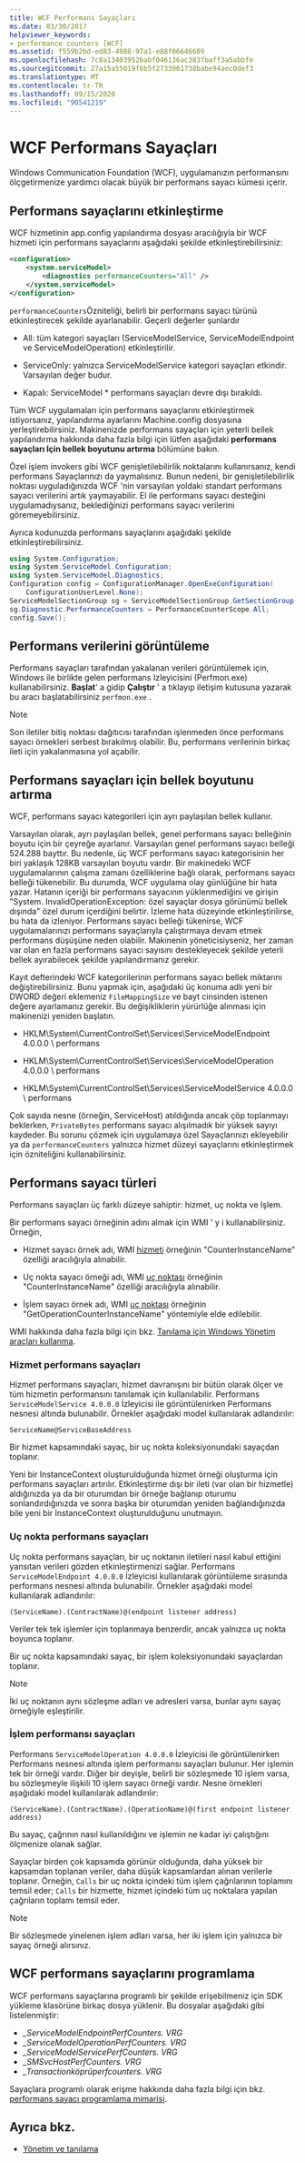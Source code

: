 ```yaml
---
title: WCF Performans Sayaçları
ms.date: 03/30/2017
helpviewer_keywords:
- performance counters [WCF]
ms.assetid: f559b2bd-ed83-4988-97a1-e88f06646609
ms.openlocfilehash: 7c8a134039526abf046136ac383fbaff3a5abbfe
ms.sourcegitcommit: 27a15a55019f6b5f2733961738babe94aec0def3
ms.translationtype: MT
ms.contentlocale: tr-TR
ms.lasthandoff: 09/15/2020
ms.locfileid: "90541219"
---
```

# <a name="wcf-performance-counters"></a>WCF Performans Sayaçları
Windows Communication Foundation (WCF), uygulamanızın performansını ölçgetirmenize yardımcı olacak büyük bir performans sayacı kümesi içerir.  
  
## <a name="enabling-performance-counters"></a>Performans sayaçlarını etkinleştirme  
 WCF hizmetinin app.config yapılandırma dosyası aracılığıyla bir WCF hizmeti için performans sayaçlarını aşağıdaki şekilde etkinleştirebilirsiniz:  
  
```xml  
<configuration>  
    <system.serviceModel>  
        <diagnostics performanceCounters="All" />  
    </system.serviceModel>  
</configuration>  
```  
  
 `performanceCounters`Özniteliği, belirli bir performans sayacı türünü etkinleştirecek şekilde ayarlanabilir. Geçerli değerler şunlardır  
  
- All: tüm kategori sayaçları (ServiceModelService, ServiceModelEndpoint ve ServiceModelOperation) etkinleştirilir.  
  
- ServiceOnly: yalnızca ServiceModelService kategori sayaçları etkindir. Varsayılan değer budur.  
  
- Kapalı: ServiceModel * performans sayaçları devre dışı bırakıldı.  
  
 Tüm WCF uygulamaları için performans sayaçlarını etkinleştirmek istiyorsanız, yapılandırma ayarlarını Machine.config dosyasına yerleştirebilirsiniz.  Makinenizde performans sayaçları için yeterli bellek yapılandırma hakkında daha fazla bilgi için lütfen aşağıdaki **performans sayaçları Için bellek boyutunu artırma** bölümüne bakın.  
  
 Özel işlem invokers gibi WCF genişletilebilirlik noktalarını kullanırsanız, kendi performans Sayaçlarınızı da yaymalısınız. Bunun nedeni, bir genişletilebilirlik noktası uyguladığınızda WCF 'nin varsayılan yoldaki standart performans sayacı verilerini artık yaymayabilir. El ile performans sayacı desteğini uygulamadıysanız, beklediğinizi performans sayacı verilerini göremeyebilirsiniz.  
  
 Ayrıca kodunuzda performans sayaçlarını aşağıdaki şekilde etkinleştirebilirsiniz.  
  
```csharp
using System.Configuration;  
using System.ServiceModel.Configuration;  
using System.ServiceModel.Diagnostics;  
Configuration config = ConfigurationManager.OpenExeConfiguration(  
    ConfigurationUserLevel.None);  
ServiceModelSectionGroup sg = ServiceModelSectionGroup.GetSectionGroup(config);  
sg.Diagnostic.PerformanceCounters = PerformanceCounterScope.All;  
config.Save();  
```  
  
## <a name="viewing-performance-data"></a>Performans verilerini görüntüleme  
 Performans sayaçları tarafından yakalanan verileri görüntülemek için, Windows ile birlikte gelen performans Izleyicisini (Perfmon.exe) kullanabilirsiniz. **Başlat**' a gidip **Çalıştır** ' a tıklayıp iletişim kutusuna yazarak bu aracı başlatabilirsiniz `perfmon.exe` .  
  
> [!NOTE]
> Son iletiler bitiş noktası dağıtıcısı tarafından işlenmeden önce performans sayacı örnekleri serbest bırakılmış olabilir. Bu, performans verilerinin birkaç ileti için yakalanmasına yol açabilir.  
  
## <a name="increasing-memory-size-for-performance-counters"></a>Performans sayaçları için bellek boyutunu artırma  
 WCF, performans sayacı kategorileri için ayrı paylaşılan bellek kullanır.  
  
 Varsayılan olarak, ayrı paylaşılan bellek, genel performans sayacı belleğinin boyutu için bir çeyreğe ayarlanır. Varsayılan genel performans sayacı belleği 524.288 bayttır. Bu nedenle, üç WCF performans sayacı kategorisinin her biri yaklaşık 128KB varsayılan boyutu vardır. Bir makinedeki WCF uygulamalarının çalışma zamanı özelliklerine bağlı olarak, performans sayacı belleği tükenebilir. Bu durumda, WCF uygulama olay günlüğüne bir hata yazar. Hatanın içeriği bir performans sayacının yüklenmediğini ve girişin "System. InvalidOperationException: özel sayaçlar dosya görünümü bellek dışında" özel durum içerdiğini belirtir. İzleme hata düzeyinde etkinleştirilirse, bu hata da izleniyor. Performans sayacı belleği tükenirse, WCF uygulamalarınızı performans sayaçlarıyla çalıştırmaya devam etmek performans düşüşüne neden olabilir. Makinenin yöneticisiyseniz, her zaman var olan en fazla performans sayacı sayısını destekleyecek şekilde yeterli bellek ayırabilecek şekilde yapılandırmanız gerekir.  
  
 Kayıt defterindeki WCF kategorilerinin performans sayacı bellek miktarını değiştirebilirsiniz. Bunu yapmak için, aşağıdaki üç konuma adlı yeni bir DWORD değeri eklemeniz `FileMappingSize` ve bayt cinsinden istenen değere ayarlamanız gerekir. Bu değişikliklerin yürürlüğe alınması için makinenizi yeniden başlatın.  
  
- HKLM\System\CurrentControlSet\Services\ServiceModelEndpoint 4.0.0.0 \ performans  
  
- HKLM\System\CurrentControlSet\Services\ServiceModelOperation 4.0.0.0 \ performans  
  
- HKLM\System\CurrentControlSet\Services\ServiceModelService 4.0.0.0 \ performans  
  
 Çok sayıda nesne (örneğin, ServiceHost) atıldığında ancak çöp toplanmayı beklerken, `PrivateBytes` performans sayacı alışılmadık bir yüksek sayıyı kaydeder. Bu sorunu çözmek için uygulamaya özel Sayaçlarınızı ekleyebilir ya da `performanceCounters` yalnızca hizmet düzeyi sayaçlarını etkinleştirmek için özniteliğini kullanabilirsiniz.  
  
## <a name="types-of-performance-counters"></a>Performans sayacı türleri  
 Performans sayaçları üç farklı düzeye sahiptir: hizmet, uç nokta ve Işlem.  
  
 Bir performans sayacı örneğinin adını almak için WMI ' y i kullanabilirsiniz. Örneğin,  
  
- Hizmet sayacı örnek adı, WMI [hizmeti](../wmi/service.md) örneğinin "CounterInstanceName" özelliği aracılığıyla alınabilir.  
  
- Uç nokta sayacı örneği adı, WMI [uç noktası](../wmi/endpoint.md) örneğinin "CounterInstanceName" özelliği aracılığıyla alınabilir.  
  
- İşlem sayacı örnek adı, WMI [uç noktası](../wmi/endpoint.md) örneğinin "GetOperationCounterInstanceName" yöntemiyle elde edilebilir.  
  
 WMI hakkında daha fazla bilgi için bkz. [Tanılama için Windows Yönetim araçları kullanma](../wmi/index.md).  
  
### <a name="service-performance-counters"></a>Hizmet performans sayaçları  
 Hizmet performans sayaçları, hizmet davranışını bir bütün olarak ölçer ve tüm hizmetin performansını tanılamak için kullanılabilir. Performans `ServiceModelService 4.0.0.0` İzleyicisi ile görüntülenirken Performans nesnesi altında bulunabilir. Örnekler aşağıdaki model kullanılarak adlandırılır:  
  
`ServiceName@ServiceBaseAddress`
  
 Bir hizmet kapsamındaki sayaç, bir uç nokta koleksiyonundaki sayaçdan toplanır.  
  
 Yeni bir InstanceContext oluşturulduğunda hizmet örneği oluşturma için performans sayaçları artırılır. Etkinleştirme dışı bir ileti (var olan bir hizmetle) aldığınızda ya da bir oturumdan bir örneğe bağlanıp oturumu sonlandırdığınızda ve sonra başka bir oturumdan yeniden bağlandığınızda bile yeni bir InstanceContext oluşturulduğunu unutmayın.  
  
### <a name="endpoint-performance-counters"></a>Uç nokta performans sayaçları  
 Uç nokta performans sayaçları, bir uç noktanın iletileri nasıl kabul ettiğini yansıtan verileri gözden etkinleştirmenizi sağlar. Performans `ServiceModelEndpoint 4.0.0.0` İzleyicisi kullanılarak görüntüleme sırasında performans nesnesi altında bulunabilir. Örnekler aşağıdaki model kullanılarak adlandırılır:  
  
`(ServiceName).(ContractName)@(endpoint listener address)`
  
 Veriler tek tek işlemler için toplanmaya benzerdir, ancak yalnızca uç nokta boyunca toplanır.  
  
 Bir uç nokta kapsamındaki sayaç, bir işlem koleksiyonundaki sayaçlardan toplanır.  
  
> [!NOTE]
> İki uç noktanın aynı sözleşme adları ve adresleri varsa, bunlar aynı sayaç örneğiyle eşleştirilir.  
  
### <a name="operation-performance-counters"></a>İşlem performansı sayaçları  
 Performans `ServiceModelOperation 4.0.0.0` İzleyicisi ile görüntülenirken Performans nesnesi altında işlem performansı sayaçları bulunur. Her işlemin tek bir örneği vardır. Diğer bir deyişle, belirli bir sözleşmede 10 işlem varsa, bu sözleşmeyle ilişkili 10 işlem sayacı örneği vardır. Nesne örnekleri aşağıdaki model kullanılarak adlandırılır:  
  
`(ServiceName).(ContractName).(OperationName)@(first endpoint listener address)`
  
 Bu sayaç, çağrının nasıl kullanıldığını ve işlemin ne kadar iyi çalıştığını ölçmenize olanak sağlar.  
  
 Sayaçlar birden çok kapsamda görünür olduğunda, daha yüksek bir kapsamdan toplanan veriler, daha düşük kapsamlardan alınan verilerle toplanır. Örneğin, `Calls` bir uç nokta içindeki tüm işlem çağrılarının toplamını temsil eder; `Calls` bir hizmette, hizmet içindeki tüm uç noktalara yapılan çağrıların toplamı temsil eder.  
  
> [!NOTE]
> Bir sözleşmede yinelenen işlem adları varsa, her iki işlem için yalnızca bir sayaç örneği alırsınız.  
  
## <a name="programming-the-wcf-performance-counters"></a>WCF performans sayaçlarını programlama  

WCF performans sayaçlarına programlı bir şekilde erişebilmeniz için SDK yükleme klasörüne birkaç dosya yüklenir. Bu dosyalar aşağıdaki gibi listelenmiştir:
  
- *\_ServiceModelEndpointPerfCounters. VRG*
- *\_ServiceModelOperationPerfCounters. VRG*
- *\_ServiceModelServicePerfCounters. VRG*  
- *\_SMSvcHostPerfCounters. VRG*
- *\_Transactionköprüperfcounters. VRG*
  
Sayaçlara programlı olarak erişme hakkında daha fazla bilgi için bkz. [performans sayacı programlama mimarisi](/previous-versions/visualstudio/visual-studio-2008/5f9bkxzf(v=vs.90)).
  
## <a name="see-also"></a>Ayrıca bkz.

- [Yönetim ve tanılama](../index.md)
